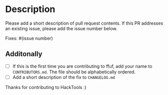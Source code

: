 # Description

Please add a short description of pull request contents.
If this PR addresses an existing issue, please add the issue number below.

Fixes: #(issue number)

## Additonally

- [ ] If this is the first time you are contributing to ffuf, add your name to `CONTRIBUTORS.md`. 
The file should be alphabetically ordered.
- [ ] Add a short description of the fix to `CHANGELOG.md`

Thanks for contributing to HackTools :)
